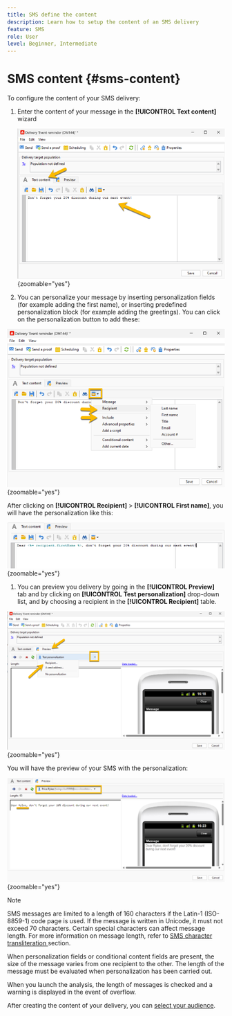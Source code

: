 ```yaml
---
title: SMS define the content
description: Learn how to setup the content of an SMS delivery
feature: SMS
role: User
level: Beginner, Intermediate
---
```


# SMS content {#sms-content}

To configure the content of your SMS delivery:

1. Enter the content of your message in the **[!UICONTROL Text content]** wizard
    
    ![](assets/sms_content.png){zoomable="yes"}

1. You can personalize your message by inserting personalization fields (for example adding the first name), or inserting predefined personalization block (for example adding the greetings). You can click on the personalization button to add these:

![](assets/sms_perso.png){zoomable="yes"}

After clicking on **[!UICONTROL Recipient]** > **[!UICONTROL First name]**, you will have the personalization like this:

![](assets/sms_perso_recipient.png){zoomable="yes"}

1. You can preview you delivery by going in the **[!UICONTROL Preview]** tab and by clicking on **[!UICONTROL Test personalization]** drop-down list, and by choosing a recipient in the **[!UICONTROL Recipient]** table.

![](assets/sms_preview.png){zoomable="yes"}

You will have the preview of your SMS with the personalization:

![](assets/sms_preview_phone.png){zoomable="yes"}

>[!NOTE]
>
>SMS messages are limited to a length of 160 characters if the Latin-1 (ISO-8859-1) code page is used. If the message is written in Unicode, it must not exceed 70 characters. Certain special characters can affect message length. For more information on message length, refer to [SMS character transliteration ](smpp-external-account.md#smpp-channel-settings) section.
>
>When personalization fields or conditional content fields are present, the size of the message varies from one recipient to the other. The length of the message must be evaluated when personalization has been carried out.
>
>When you launch the analysis, the length of messages is checked and a warning is displayed in the event of overflow.

After creating the content of your delivery, you can [select your audience](sms-audience.md).